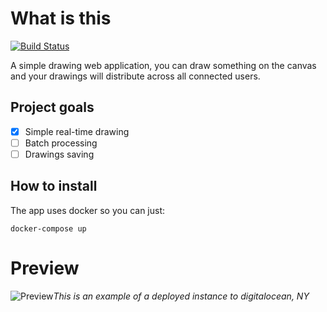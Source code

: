 # What is this

[![Build Status](https://travis-ci.org/OrlovEvgeny/drawio.svg?branch=master)](https://travis-ci.org/mmkhitaryan/drawio)

A simple drawing web application, you can draw something on the canvas and your drawings will distribute across all connected users.

## Project goals
- [x] Simple real-time drawing
- [ ] Batch processing
- [ ] Drawings saving

## How to install
The app uses docker so you can just:
```
docker-compose up
```

# Preview
![Preview](https://giant.gfycat.com/WeePointlessGuernseycow.gif)*This is an example of a deployed instance to digitalocean, NY*
